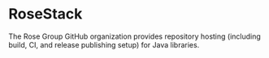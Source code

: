 # RoseStack

The Rose Group GitHub organization provides repository hosting (including build, CI, and release publishing setup) for Java libraries.


